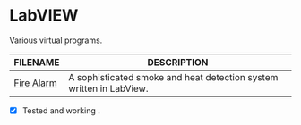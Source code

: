 # LabVIEW
Various virtual programs.

| FILENAME       | DESCRIPTION |
|----------------|-------------|
| [Fire Alarm](https://github.com/BroadbentT/Project-FireAlarm2) | A sophisticated smoke and heat detection system written in LabView. |

- [X] Tested and working .


